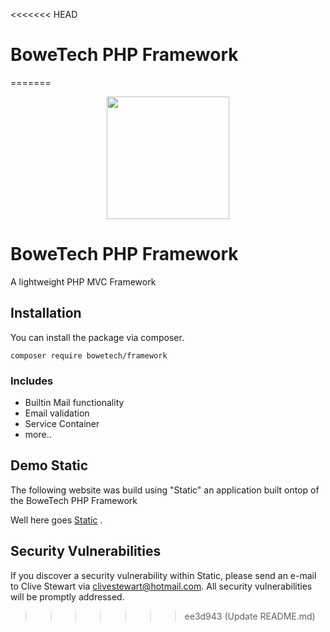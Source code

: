 <<<<<<< HEAD
# BoweTech PHP Framework 
=======
<p align="center">
<a href="https://bowetech.com" target="_blank">
<img src="https://bowetech.com/img/bowetech-logo.png" width="196">

</a></p>


# BoweTech PHP Framework 
A lightweight PHP MVC Framework


## Installation
You can install the package via composer.
```
composer require bowetech/framework
```
### Includes
-  Builtin Mail functionality
-  Email validation
-  Service Container
-  more..

## Demo Static
The following website was build using "Static" an application built ontop of the BoweTech PHP Framework

Well here goes [Static](https://static.bowetech.com)  .


## Security Vulnerabilities

If you discover a security vulnerability within Static, please send an e-mail to Clive Stewart via [clivestewart@hotmail.com](mailto:clivestewart@hotmail.com). All security vulnerabilities will be promptly addressed.
>>>>>>> ee3d943 (Update README.md)
